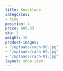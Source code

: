 ```yaml
---
title: Knecklace
categories:
- Ring
position: 4
price: 666.33
sku: 2
weight: 10
product-images:
- "/uploads/rach-90.jpg"
- "/uploads/rach-89.jpg"
- "/uploads/rach-91.jpg"
layout: shop-item
---
```


